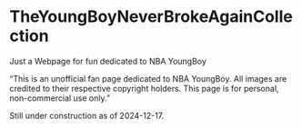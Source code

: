 # TheYoungBoyNeverBrokeAgainCollection
Just a Webpage for fun dedicated to NBA YoungBoy

“This is an unofficial fan page dedicated to NBA YoungBoy. All images are credited to their respective copyright holders. This page is for personal, non-commercial use only.”

Still under construction as of 2024-12-17. 
